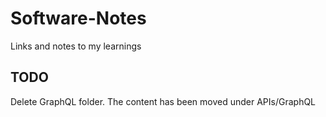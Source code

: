 # Software-Notes
Links and notes to my learnings


## TODO 

Delete GraphQL folder. The content has been moved under APIs/GraphQL

